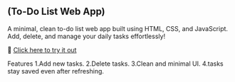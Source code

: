 (To-Do List Web App)
--
A minimal, clean to-do list web app built using HTML, CSS, and JavaScript.  
Add, delete, and manage your daily tasks effortlessly!

🔗 [Click here to try it out](https://kkxris.github.io/to-do-list/)

Features
1.Add new tasks.
2.Delete tasks.
3.Clean and minimal UI.
4.tasks stay saved even after refreshing.
